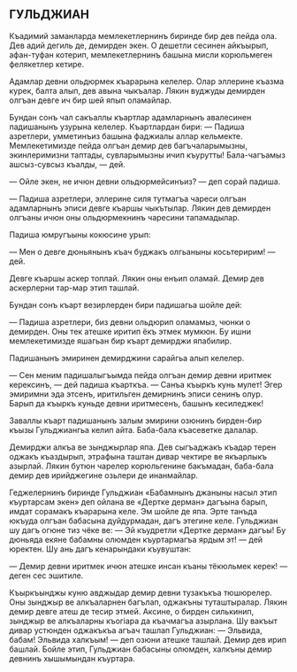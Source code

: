 ## ГУЛЬДЖИАН

Къадимий заманларда мемлекетлернинъ биринде бир дев пейда ола.
Дев адий дегиль де, демирден экен.
О дешетли сесинен айкъырып, афан-туфан котерип, мемлекетлернинъ башына мисли корюльмеген фелякетлер кетире.

Адамлар девни ольдюрмек къарарына келелер.
Олар эллерине къазма курек, балта алып, дев авына чыкъалар.
Лякин вуджуды демирден олгъан девге ич бир шей япып оламайлар.

Бундан сонъ чал сакъаллы къартлар адамларнынъ авалесинен падишанынъ узурына келелер.
Къартлардан бири:
— Падиша азретлери, умметинъиз башына фаджиалы аллар кельмекте.
Мемлекетимизде пейда олгъан демир дев багъчаларымызны, экинлеримизни таптады, сувларымызны ичип къурутты!
Бала-чагъамыз ашсыз-сувсыз къалды, — дей.

— Ойле экен, не ичюн девни ольдюрмейсинъиз? — деп сорай падиша.

— Падиша азретлери, эллерине силя тутмагъа чареси олгъан адамларнынъ эписи девге къаршы чыкътылар.
Лякин дев демирден олгъаны ичюн оны ольдюрмекнинъ чаресини тапамадылар.

Падиша юмругъыны кокюсине урып:

— Мен о девге дюньянынъ къач буджакъ олгьаныны косьтеририм! — дей.

Девге къаршы аскер топлай.
Лякин оны енъип оламай.
Демир дев аскерлерни тар-мар этип ташлай.

Бундан сонъ къарт везирлерден бири падишагьа шойле дей:

— Падиша азретлери, биз девни ольдюрип оламамыз, чюнки о демирден.
Оны тек атешке иритип ёкъ этмек мумкюн.
Бу ишни мемлекетимизде яшагьан бир къарт демирджи япабилир.

Падишанынъ эмиринен демирджини сарайгьа алып келелер.

— Сен меним падишалыгъымда пейда олгъан демир девни иритмек керексинъ, — дей падиша къарткъа.
— Санъа къыркъ кунь мулет!
Эгер эмиримни эда этсенъ, иритильген демирнинъ эписи сенинъ олур.
Барып да къыркъ куньде девни иритмесенъ, башынъ кесиледжек!

Заваллы къарт падишанынъ залым эмирини озюнинъ бирден-бир къызы Гульджиангьа келип айта.
Баба-бала къасеветке далалар.

Демирджи алкъа ве зынджырлар япа.
Дев сыгъаджакъ къадар терен оджакъ къаздырып, этрафына таштан дивар чектире ве якъарлыкъ азырлай.
Лякин бутюн чарелер корюльгенине бакъмадан, баба-бала демир дев ирийджегине озьлери де инанмайлар.

Геджелернинъ биринде Гульджиан «Бабамнынъ джаныны насыл этип къуртарсам экен» деп ойлана ве «Дертке дерман» дагъына барып, имдат сорамакъ къарарына келе.
Эм шойле де япа.
Эрте танъда юкъуда олгъан бабасына дуйдурмадан, дагъ этегине келе.
Гульджиан шу дагъ огюне тиз чёке ве:
— Эй къудретли «Дертке дерман» дагъы!
Бу дюньяда екяне бабамны олюмден къуртармагъа ярдым эт! — дей юректен.
Шу ань дагъ кенарындаки къувуштан:

— Демир девни иритмек ичюн атешке инсан къаны тёкюльмек керек! — деген сес эшитиле.

Къыркъынджы куню авджыдар демир девни тузакъкъа тюшюрелер.
Оны зынджыр ве алкъаларнен багълап, оджакъны туташтыралар.
Лякин демир девге атеш де тесир этмей.
Аксине, о бирден силькинип, зынджыр ве алкъаларны къогіара да къачмагъа азырлана.
Шу вакъыт дивар устюнден оджакъкъа агъач ташлап Гульджиан:
— Эльвида, бабам!
Эльвида халкъым! — деп озюни атешке ташлай.
Демир дев ирип башлай.
Бойле этип, Гульджиан бабасыны олюмден, халкъны демир девнинъ хышымындан къуртара.
